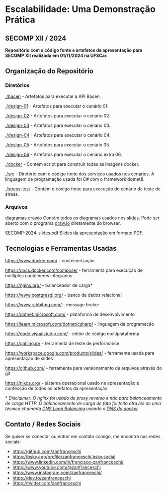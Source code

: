 # Escalabilidade: Uma Demonstração Prática
## SECOMP XII / 2024

**Repositório com o código fonte e artefatos da apresentação para SECOMP XII realizada em 01/11/2024 na UFSCar.**

## Organização do Repositório

### Diretórios

[./bacen](./bacen) - Artefatos para executar a API Bacen.

[./design-01](./design-01) - Artefatos para executar o cenário 01.

[./design-02](./design-02) - Artefatos para executar o cenário 02.

[./design-03](./design-03) - Artefatos para executar o cenário 03.

[./design-04](./design-04) - Artefatos para executar o cenário 04.

[./design-05](./design-05) - Artefatos para executar o cenário 05.

[./design-06](./design-06) - Artefatos para executar o cenário extra 06.

[./docker](./docker) - Contém script para construir todas as imagens docker.

[./src](./src) - Diretório com o código fonte dos serviços usados nos cenários. A linguagem de programação usada foi C# com o framework dotnet8.

[./stress-test](./stress-test) - Contém o código fonte para execução do cenário de teste de stress.

### Arquivos

[diagramas.drawio](./diagramas.drawio)
Contém todos os diagramas usados nos [slides](./SECOMP-2024-slides.pdf). Pode ser aberto com o programa [draw.io](https://app.diagrams.net/) diretamente do browser.

[SECOMP-2024-slides.pdf](./SECOMP-2024-slides.pdf)
Slides da apresentação em formato PDF.

## Tecnologias e Ferramentas Usadas

https://www.docker.com/ - conteinerização

https://docs.docker.com/compose/ - ferramenta para execução de múltiplos contêineres integrados

https://nginx.org/ - balanceador de carga*

https://www.postgresql.org/ - banco de dados relacional

https://www.rabbitmq.com/ - message broker

https://dotnet.microsoft.com/ - plataforma de desenvolvimento

https://learn.microsoft.com/dotnet/csharp/ - linguagem de programação

https://code.visualstudio.com/ - editor de código multiplataforma

https://gatling.io/ - ferramenta de teste de performance

https://workspace.google.com/products/slides/ - ferramenta usada para apresentação de slides

https://github.com/ - ferramenta para versionamento de arquivos através do git

https://nixos.org/ - sistema operacional usado na apresentação e confecção de todos os artefatos da apresentação


\* *Disclaimer: O nginx foi usado de proxy reverso e não para balanceamento de carga HTTP. O balanceamento de carga de fato foi feito através de uma técnica chamada [DNS Load Balancing](https://www.cloudflare.com/pt-br/learning/performance/what-is-dns-load-balancing/) usando o [DNS do docker](https://docs.docker.com/engine/network/#dns-services).*


## Contato / Redes Sociais

Se quiser se conectar ou entrar em contato comigo, me encontre nas redes sociais:

- https://github.com/zanfranceschi
- https://bsky.app/profile/zanfranceschi.bsky.social
- https://www.linkedin.com/in/francisco-zanfranceschi/
- https://www.youtube.com/@zanfranceschi
- https://www.instagram.com/zanfranceschi/
- https://dev.to/zanfranceschi
- https://twitter.com/zanfranceschi
